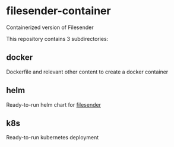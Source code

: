 # filesender-container
Containerized version of Filesender

This repository contains 3 subdirectories:

## docker
Dockerfile and relevant other content to create a docker container

## helm
Ready-to-run helm chart for [filesender](https://filesender.org)

## k8s
Ready-to-run kubernetes deployment
